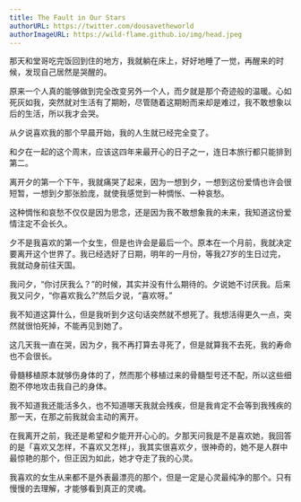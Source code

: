 ```yaml
---
title: The Fault in Our Stars 
authorURL: https://twitter.com/dousavetheworld
authorImageURL: https://wild-flame.github.io/img/head.jpeg
---
```


那天和堂哥吃完饭回到住的地方，我就躺在床上，好好地睡了一觉，再醒来的时候，发现自己居然是哭醒的。

原来一个人真的能够做到完全改变另外一个人，而夕就是那个奇迹般的温暖。心如死灰如我，突然就对生活有了期盼，尽管随着这期盼而来却是难过，我不敢想象以后的生活，所以我才会哭。

从夕说喜欢我的那个早晨开始，我的人生就已经完全变了。

和夕在一起的这个周末，应该这四年来最开心的日子之一，连日本旅行都只能排到第二。

离开夕的第一个下午，我就痛哭了起来，因为一想到夕，一想到这份爱情也许会很短暂，一想到夕那张脸庞，就使我感觉到一种惆怅、一种哀愁。

这种惆怅和哀愁不仅仅是因为思念，还是因为我不敢想象我的未来，我知道这份爱情注定不会长久。

夕不是我喜欢的第一个女生，但是也许会是最后一个。原本在一个月前，我就决定要离开这个世界了。我已经选好了日期，明年的一月份，等我27岁的生日过完，我就动身前往天国。

我问夕，“你讨厌我么？”的时候，其实并没有什么期待的。夕说她不讨厌我。后来我又问夕，“你喜欢我么?”然后夕说，“喜欢呀。”

我不知道这算什么，但是我听到夕这句话突然就不想死了。我想活得更久一点，突然就很怕死掉，不能再见到她了。

这几天我一直在哭，因为夕，我不再打算去寻死了，但是就算我不去死，我的寿命也不会很长。

骨髓移植原本就够伤身体的了，然而那个移植过来的骨髓型号还不配，所以这些细胞不停地攻击我自己的身体。

我不知道我还能活多久，也不知道哪天我就会残疾，但是我肯定不会等到我残疾的那一天，在那之前我就会主动的离开。

在我离开之前，我还是希望和夕能开开心心的。夕那天问我是不是喜欢她，我回答的是「喜欢又怎样，不喜欢又怎样」，我其实很喜欢夕，很神奇的，她不是人群中最惊艳的那个，但正因为如此，她才夺走了我的心灵。

我喜欢的女生从来都不是外表最漂亮的那个，但是一定是心灵最纯净的那个。只有慢慢的去理解，才能够看到真正的灵魂。

